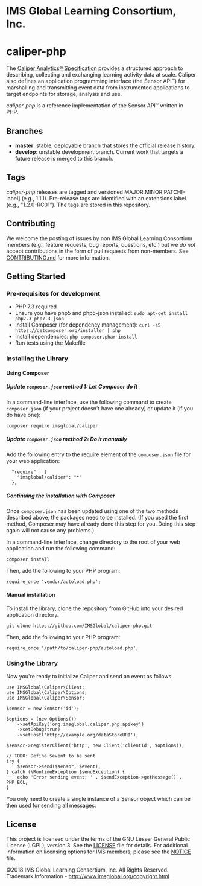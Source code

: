 # IMS Global Learning Consortium, Inc.

# caliper-php
The [Caliper Analytics&reg; Specification](https://www.imsglobal.org/caliper/v1p1/caliper-spec-v1p1)
provides a structured approach to describing, collecting and exchanging learning activity data at
scale. Caliper also defines an application programming interface (the Sensor API&trade;) for marshalling and
transmitting event data from instrumented applications to target endpoints for storage, analysis and use.

*caliper-php* is a reference implementation of the Sensor API&trade; written in PHP.

## Branches
* __master__: stable, deployable branch that stores the official release history.
* __develop__: unstable development branch.  Current work that targets a future release is merged to
this branch.

## Tags
*caliper-php* releases are tagged and versioned MAJOR.MINOR.PATCH\[-label\] (e.g., 1.1.1).
Pre-release tags are identified with an extensions label (e.g., "1.2.0-RC01").  The tags are stored
in this repository.

## Contributing
We welcome the posting of issues by non IMS Global Learning Consortium members (e.g., feature
requests, bug reports, questions, etc.) but we *do not* accept contributions in the form of pull
requests from non-members. See [CONTRIBUTING.md](./CONTRIBUTING.md) for more
information.

## Getting Started

### Pre-requisites for development

* PHP 7.3 required
* Ensure you have php5 and php5-json installed:  ```sudo apt-get install php7.3 php7.3-json```
* Install Composer (for dependency management):  ```curl -sS https://getcomposer.org/installer | php```
* Install dependencies:  ```php composer.phar install```
* Run tests using the Makefile

### Installing the Library

#### Using Composer

##### Update `composer.json` method 1: Let Composer do it
In a command-line interface, use the following command to create `composer.json` (if your project doesn't
have one already) or update it (if you do have one):

```
composer require imsglobal/caliper
```

##### Update `composer.json` method 2: Do it manually
Add the following entry to the require element of the `composer.json` file for your web application:

```
  "require" : {
    "imsglobal/caliper": "*"
  },
```

##### Continuing the installation with Composer
Once `composer.json` has been updated using one of the two methods described above, the packages need to be installed.
(If you used the first method, Composer may have already done this step for you.  Doing this step again will not
cause any problems.)

In a command-line interface, change directory to the root of your web application and run the following command:

```
composer install
```

Then, add the following to your PHP program:

```
require_once 'vendor/autoload.php';
```

#### Manual installation
To install the library, clone the repository from GitHub into your desired application directory.

```
git clone https://github.com/IMSGlobal/caliper-php.git
```

Then, add the following to your PHP program:

```
require_once '/path/to/caliper-php/autoload.php';
```

### Using the Library
Now you're ready to initialize Caliper and send an event as follows:

```
use IMSGlobal\Caliper\Client;
use IMSGlobal\Caliper\Options;
use IMSGlobal\Caliper\Sensor;

$sensor = new Sensor('id');

$options = (new Options())
    ->setApiKey('org.imsglobal.caliper.php.apikey')
    ->setDebug(true)
    ->setHost('http://example.org/dataStoreURI');

$sensor->registerClient('http', new Client('clientId', $options));

// TODO: Define $event to be sent
try {
    $sensor->send($sensor, $event);
} catch (\RuntimeException $sendException) {
    echo 'Error sending event: ' . $sendException->getMessage() . PHP_EOL;
}
```

You only need to create a single instance of a Sensor object which can be then used for sending all messages.

## License
This project is licensed under the terms of the GNU Lesser General Public License (LGPL), version 3.
See the [LICENSE](./LICENSE) file for details. For additional information on licensing options for
IMS members, please see the [NOTICE](./NOTICE.md) file.

©2018 IMS Global Learning Consortium, Inc. All Rights Reserved.
Trademark Information - http://www.imsglobal.org/copyright.html